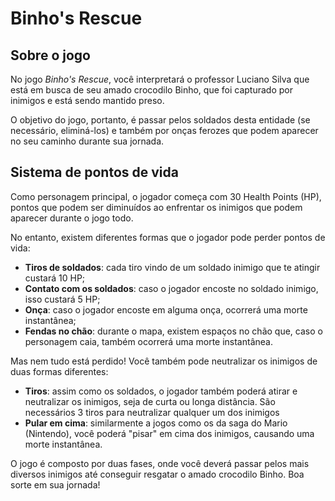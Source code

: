 # Binho's Rescue

## Sobre o jogo
No jogo *Binho's Rescue*, você interpretará o professor Luciano Silva que está em busca de seu amado crocodilo Binho, que foi capturado por inimigos e está sendo mantido preso. 

O objetivo do jogo, portanto, é passar pelos soldados desta entidade (se necessário, eliminá-los) e também por onças ferozes que podem aparecer no seu caminho durante sua jornada.

## Sistema de pontos de vida
Como personagem principal, o jogador começa com 30 Health Points (HP), pontos que podem ser diminuídos ao enfrentar os inimigos que podem aparecer durante o jogo todo.

No entanto, existem diferentes formas que o jogador pode perder pontos de vida:
- **Tiros de soldados**: cada tiro vindo de um soldado inimigo que te atingir custará 10 HP;
- **Contato com os soldados**: caso o jogador encoste no soldado inimigo, isso custará 5 HP;
- **Onça**: caso o jogador encoste em alguma onça, ocorrerá uma morte instantânea;
- **Fendas no chão**: durante o mapa, existem espaços no chão que, caso o personagem caia, também ocorrerá uma morte instantânea.

Mas nem tudo está perdido! Você também pode neutralizar os inimigos de duas formas diferentes:
- **Tiros**: assim como os soldados, o jogador também poderá atirar e neutralizar os inimigos, seja de curta ou longa distância. São necessários 3 tiros para neutralizar qualquer um dos inimigos
- **Pular em cima**: similarmente a jogos como os da saga do Mario (Nintendo), você poderá "pisar" em cima dos inimigos, causando uma morte instantânea.


O jogo é composto por duas fases, onde você deverá passar pelos mais diversos inimigos até conseguir resgatar o amado crocodilo Binho.
Boa sorte em sua jornada!


